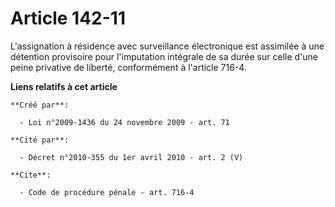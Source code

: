 # Article 142-11

L'assignation à résidence avec surveillance électronique est assimilée à une détention provisoire pour l'imputation intégrale
de sa durée sur celle d'une peine privative de liberté, conformément à l'article 716-4.

**Liens relatifs à cet article**

	**Créé par**:

	  - Loi n°2009-1436 du 24 novembre 2009 - art. 71

	**Cité par**:

	  - Décret n°2010-355 du 1er avril 2010 - art. 2 (V)

	**Cite**:

	  - Code de procédure pénale - art. 716-4
